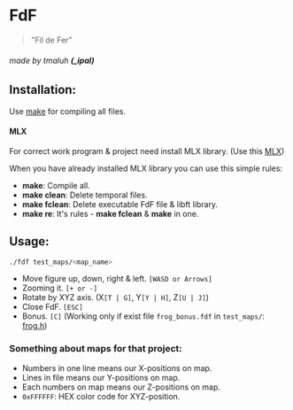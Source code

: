 # FdF
> "Fil de Fer"

###### made by tmaluh __(\_ipal)__

## Installation:

Use [make](https://en.wikipedia.org/wiki/Makefile) for compiling all files.

#### MLX
For correct work program & project need install MLX library. (Use this [MLX](https://github.com/abouvier/minilibx.git))

When you have already installed MLX library you can use this simple rules:
- **make**: Compile all.
- **make clean**: Delete temporal files.
- **make fclean**: Delete executable FdF file & libft library.
- **make re**: It's rules - **make fclean** & **make** in one.

## Usage:

```bash
./fdf test_maps/<map_name>
```

- Move figure up, down, right & left. `[WASD or Arrows]`
- Zooming it. `[+ or -]`
- Rotate by XYZ axis. (X`[T | G]`, Y`[Y | H]`, Z`[U | J]`) 
- Close FdF. `[ESC]`
- Bonus. `[C]` (Working only if exist file `frog_bonus.fdf` in `test_maps/`: [frog.h](https://github.com/Iipal/FdF/blob/c2ae671c89be79027b7e69cf3475624b758d886e/includes/frog.h#L16))

### Something about maps for that project:

- Numbers in one line means our X-positions on map.
- Lines in file means our Y-positions on map.
- Each numbers on map means our Z-positions on map.
- `0xFFFFFF`: HEX color code for XYZ-position.
